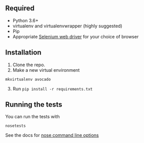 ## Required
- Python 3.6+
- virtualenv and virtualenvwrapper (highly suggested)
- Pip
- Appropriate [Selenium web driver](https://selenium-python.readthedocs.io/installation.html#drivers) for your choice of browser

## Installation
1. Clone the repo.
2. Make a new virtual environment
```
mkvirtualenv avocado
```
3. Run `pip install -r requirements.txt`

## Running the tests
You can run the tests with
```
nosetests
```
See the docs for [nose command line options](https://nose.readthedocs.io/en/latest/man.html)

